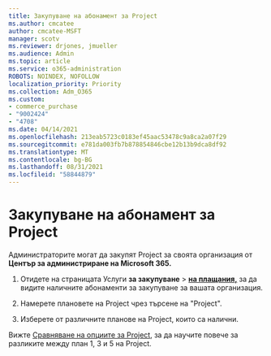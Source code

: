 ```yaml
---
title: Закупуване на абонамент за Project
ms.author: cmcatee
author: cmcatee-MSFT
manager: scotv
ms.reviewer: drjones, jmueller
ms.audience: Admin
ms.topic: article
ms.service: o365-administration
ROBOTS: NOINDEX, NOFOLLOW
localization_priority: Priority
ms.collection: Adm_O365
ms.custom:
- commerce_purchase
- "9002424"
- "4708"
ms.date: 04/14/2021
ms.openlocfilehash: 213eab5723c0183ef45aac53478c9a8ca2a07f29
ms.sourcegitcommit: e781da003fb7b878854846cbe12b13b9dca8df92
ms.translationtype: MT
ms.contentlocale: bg-BG
ms.lasthandoff: 08/31/2021
ms.locfileid: "58844879"
---
```

# <a name="purchase-project-subscription"></a>Закупуване на абонамент за Project

Администраторите могат да закупят Project за своята организация от **Център за администриране на Microsoft 365.**

1. Отидете на страницата Услуги **за закупуване**  >  **[на плащания,](https://admin.microsoft.com/AdminPortal/Home?adminportal=1&msCV=%2BbOQtMNsz0ei8f5z.0.36#/catalog)** за да видите наличните абонаменти за закупуване за вашата организация.

2. Намерете плановете на Project чрез търсене на "Project".

3. Изберете от различните планове на Project, които са налични.

Вижте [Сравняване на опциите за Project](https://products.office.com/project/compare-microsoft-project-management-software?tab=1&OCID=AID2000748_SEM_5j2j5X4B&MarinID=5j2j5X4B|78821275986631|%2Bproject%20%2Bo365|bb|c||1261139959949905|kwd-78821311481635:loc-190&lnkd=Bing_O365SMB_App&msclkid=185eccc165db1d3da290924720afcaa4&ef_id=XoY8vgAAAUTu0Bj8:20200402200513:s), за да научите повече за разликите между план 1, 3 и 5 на Project.
